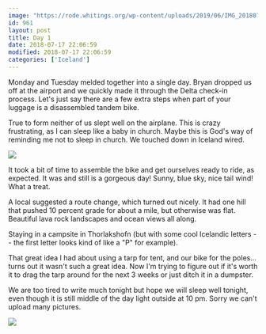 ```yaml
---
image: "https://rode.whitings.org/wp-content/uploads/2019/06/IMG_20180717_122756.jpg"
id: 961
layout: post
title: Day 1
date: 2018-07-17 22:06:59
modified: 2018-07-17 22:06:59
categories: ['Iceland']
---
```


Monday and Tuesday melded together into a single day. Bryan dropped us off at the airport and we quickly made it through the Delta check-in process. Let's just say there are a few extra steps when part of your luggage is a disassembled tandem bike.

True to form neither of us slept well on the airplane. This is crazy frustrating, as I can sleep like a baby in church. Maybe this is God's way of reminding me not to sleep in church. We touched down in Iceland wired.

![](https://ride.whitings.org/wp-content/uploads/2019/06/IMG_20180718_122159_050.jpg)

It took a bit of time to assemble the bike and get ourselves ready to ride, as expected. It was and still is a gorgeous day! Sunny, blue sky, nice tail wind! What a treat.

A local suggested a route change, which turned out nicely. It had one hill that pushed 10 percent grade for about a mile, but otherwise was flat. Beautiful lava rock landscapes and ocean views all along.

Staying in a campsite in Thorlakshofn (but with some cool Icelandic letters -- the first letter looks kind of like a "P" for example).

That great idea I had about using a tarp for tent, and our bike for the poles... turns out it wasn't such a great idea. Now I'm trying to figure out if it's worth it to drag the tarp around for the next 3 weeks or just ditch it in a dumpster.

We are too tired to write much tonight but hope we will sleep well tonight, even though it is still middle of the day light outside at 10 pm. Sorry we can't upload many pictures.

![](https://whitingpt.files.wordpress.com/2018/07/img_20180717_1717112.jpg)
